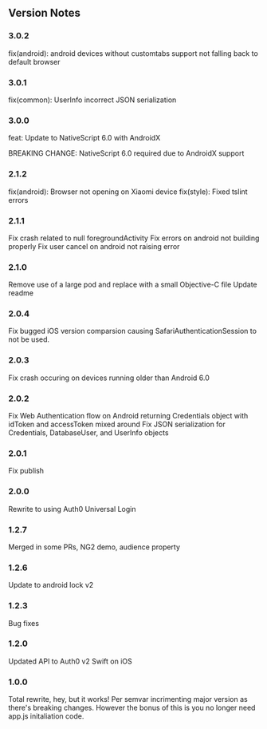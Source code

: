 
## Version Notes

### 3.0.2

fix(android): android devices without customtabs support not falling back to default browser

### 3.0.1

fix(common): UserInfo incorrect JSON serialization

### 3.0.0

feat: Update to NativeScript 6.0 with AndroidX

BREAKING CHANGE: NativeScript 6.0 required due to AndroidX support

### 2.1.2

fix(android): Browser not opening on Xiaomi device
fix(style): Fixed tslint errors

### 2.1.1

Fix crash related to null foregroundActivity
Fix errors on android not building properly
Fix user cancel on android not raising error

### 2.1.0

Remove use of a large pod and replace with a small Objective-C file
Update readme

### 2.0.4

Fix bugged iOS version comparsion causing SafariAuthenticationSession to not be used.

### 2.0.3

Fix crash occuring on devices running older than Android 6.0

### 2.0.2

Fix Web Authentication flow on Android returning Credentials object with idToken and accessToken mixed around
Fix JSON serialization for Credentials, DatabaseUser, and UserInfo objects

### 2.0.1

Fix publish

### 2.0.0

Rewrite to using Auth0 Universal Login

### 1.2.7

Merged in some PRs, NG2 demo, audience property

### 1.2.6

Update to android lock v2

### 1.2.3

Bug fixes

### 1.2.0

Updated API to Auth0 v2 Swift on iOS

### 1.0.0

Total rewrite, hey, but it works!  Per semvar incrimenting major version as there's breaking changes.  However the bonus of this is you no longer need app.js initaliation code.
